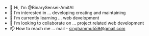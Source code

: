 - 👋 Hi, I’m @BinarySensei-AmitAI
- 👀 I’m interested in ... developing creating and maintaining
- 🌱 I’m currently learning ... web development
- 💞️ I’m looking to collaborate on ... project related web development
- 📫 How to reach me ... mail - singhammu559@gmail.com

<!---
BinarySensei-AmitAI/BinarySensei-AmitAI is a ✨ special ✨ repository because its `README.md` (this file) appears on your GitHub profile.
You can click the Preview link to take a look at your changes.
--->
